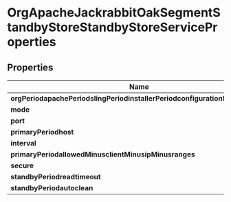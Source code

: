 
# OrgApacheJackrabbitOakSegmentStandbyStoreStandbyStoreServiceProperties

## Properties
Name | Type | Description | Notes
------------ | ------------- | ------------- | -------------
**orgPeriodapachePeriodslingPeriodinstallerPeriodconfigurationPeriodpersist** | [**ConfigNodePropertyBoolean**](ConfigNodePropertyBoolean.md) |  |  [optional]
**mode** | [**ConfigNodePropertyDropDown**](ConfigNodePropertyDropDown.md) |  |  [optional]
**port** | [**ConfigNodePropertyInteger**](ConfigNodePropertyInteger.md) |  |  [optional]
**primaryPeriodhost** | [**ConfigNodePropertyString**](ConfigNodePropertyString.md) |  |  [optional]
**interval** | [**ConfigNodePropertyInteger**](ConfigNodePropertyInteger.md) |  |  [optional]
**primaryPeriodallowedMinusclientMinusipMinusranges** | [**ConfigNodePropertyArray**](ConfigNodePropertyArray.md) |  |  [optional]
**secure** | [**ConfigNodePropertyBoolean**](ConfigNodePropertyBoolean.md) |  |  [optional]
**standbyPeriodreadtimeout** | [**ConfigNodePropertyInteger**](ConfigNodePropertyInteger.md) |  |  [optional]
**standbyPeriodautoclean** | [**ConfigNodePropertyBoolean**](ConfigNodePropertyBoolean.md) |  |  [optional]



